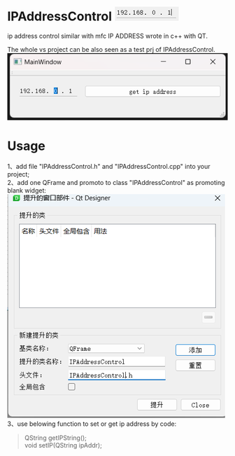 # IPAddressControl ![ipAddr ctr](https://github.com/liming467/IPAddressControl/blob/main/img/ipaddrCtr.png)

ip address control similar with mfc IP ADDRESS  wrote in c++ with QT. <br>

The whole vs project can be also seen as a test prj of IPAddressControl.  
![mainwindow](https://github.com/liming467/IPAddressControl/blob/main/img/mainwindow-ui.png)



# Usage

1、add file "IPAddressControl.h" and "IPAddressControl.cpp" into your project;<br>
2、add one QFrame and promoto to class "IPAddressControl" as promoting blank widget:<br>
![promote](https://github.com/liming467/IPAddressControl/blob/main/img/promote.png)
3、use belowing function to set or get ip address by code: <br>
>QString getIPString();<br>
>void setIP(QString ipAddr);	
